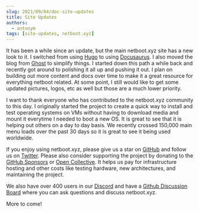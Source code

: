 ```yaml
---
slug: 2021/09/04/doc-site-updates
title: Site Updates
authors:
  - antonym
tags: [site-updates, netboot.xyz]
---
```


It has been a while since an update, but the main netboot.xyz site has a new look to it. I switched from using [Hugo](https://gohugo.io/) to using [Docusaurus](https://docusaurus.io/). I also moved the blog from [Ghost](https://ghost.org/) to simplify things. I started down this path a while back and recently got around to polishing it all up and pushing it out. I plan on building out more content and docs over time to make it a great resource for everything netboot related. At some point, I still would like to get some updated pictures, logos, etc as well but those are a much lower priority.

<!-- truncate -->

I want to thank everyone who has contributed to the netboot.xyz community to this day. I originally started the project to create a quick way to install and test operating systems on VMs without having to download media and mount it everytime I needed to boot a new OS.  It is great to see that it is helping out others on a day to day basis. We recently crossed 150,000 main menu loads over the past 30 days so it is great to see it being used worldwide.

If you enjoy using netboot.xyz, please give us a star on [GitHub](https://github.com/netbootxyz/netboot.xyz) and follow us on [Twitter](https://twitter.com/netbootxyz). Please also consider supporting the project by donating to the [GitHub Sponsors](https://github.com/sponsors/netbootxyz) or [Open Collective](https://opencollective.com/netbootxyz). It helps us pay for infrastructure hosting and other costs like testing hardware, new architectures, and maintaining the project.

We also have over 400 users in our [Discord](https://discord.gg/An6PA2a) and have a [Github Discussion Board](https://github.com/netbootxyz/netboot.xyz/discussions) where you can ask questions and discuss netboot.xyz.

More to come!
